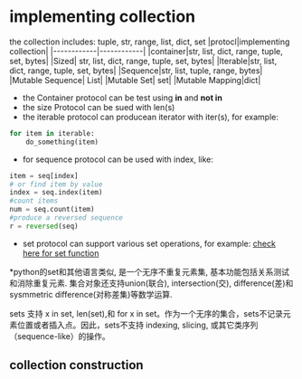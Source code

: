 # implementing collection
the collection includes: tuple, str, range, list, dict, set
|protocl|implementing collection|
|------------|------------|
|container|str, list, dict, range, tuple, set, bytes|
|Sized| str, list, dict, range, tuple, set, bytes|
|Iterable|str, list, dict, range, tuple, set, bytes|
|Sequence|str, list, tuple, range, bytes|
|Mutable Sequence| List|
|Mutable Set| set|
|Mutable Mapping|dict|

* the Container protocol can be test using **in** and **not in** 
* the size Protocol can be sued with len(s)
* the iterable protocol can producean iterator with iter(s), for example:
```python
for item in iterable:
    do_something(item)
```
* for sequence protocol can be used with index, like:
```python
item = seq[index]
# or find item by value
index = seq.index(item)
#count items
num = seq.count(item)
#produce a reversed sequence
r = reversed(seq)
```
* set protocol can support various set operations, for example:
[check here for set function](https://blog.csdn.net/business122/article/details/7541486)


*python的set和其他语言类似, 是一个无序不重复元素集, 基本功能包括关系测试和消除重复元素. 集合对象还支持union(联合), intersection(交), difference(差)和sysmmetric difference(对称差集)等数学运算.
 
sets 支持 x in set, len(set),和 for x in set。作为一个无序的集合，sets不记录元素位置或者插入点。因此，sets不支持 indexing, slicing, 或其它类序列（sequence-like）的操作。

## collection construction
